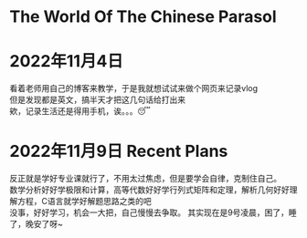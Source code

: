 # The World Of The Chinese Parasol
# 2022年11月4日
看着老师用自己的博客来教学，于是我就想试试来做个网页来记录vlog  
但是发现都是英文，搞半天才把这几句话给打出来  
欸，记录生活还是得用手机，诶。。。😴

# 2022年11月9日  Recent Plans
反正就是学好专业课就行了，不用太过焦虑，但是要学会自律，克制住自己。  
数学分析好好学极限和计算，高等代数好好学行列式矩阵和定理，解析几何好好理解方程，C语言就学好解题思路之类的吧  
没事，好好学习，机会一大把，自己慢慢去争取。
其实现在是9号凌晨，困了，睡了，晚安了呀~
